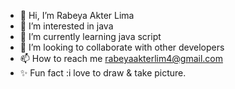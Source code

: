 - 👋 Hi, I’m Rabeya Akter Lima
- 👀 I’m interested in java
- 🌱 I’m currently learning java script
- 💞️ I’m looking to collaborate with other developers
- 📫 How to reach me <rabeyaakterlim4@gmail.com>
- ✨ Fun fact :i love to draw & take picture. 

<!---
pgreen24/pgreen24 is a ✨ special ✨ repository because its `README.md` (this file) appears on your GitHub profile.
You can click the Preview link to take a look at your changes.
--->
